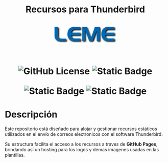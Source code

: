 <h1 align="center">Recursos para Thunderbird<br/><br/>
<div align="center">
<img src="docs/leme.svg" style="max-width: 100%" width=200><br/><br/>

![GitHub License](https://img.shields.io/badge/LICENSE-MIT-green?style=for-the-badge)
![Static Badge](https://img.shields.io/badge/version-v0.1.0-blue?style=for-the-badge)


![Static Badge](https://img.shields.io/badge/HTML-E34F26?logo=html5&style=for-the-badge&logoColor=white)
![Static Badge](https://img.shields.io/badge/CSS-663399?logo=css&style=for-the-badge&logoColor=white)

</div></h1>

# Descripción

Este repositorio está diseñado para alojar y gestionar recursos estáticos utilizados en el envío de correos electronicos con el software Thunderbird. 

Su estructura facilita el acceso a los recursos a traves de **GitHub Pages**, brindando así un hosting para los logos y demas imagenes usadas en las plantillas.